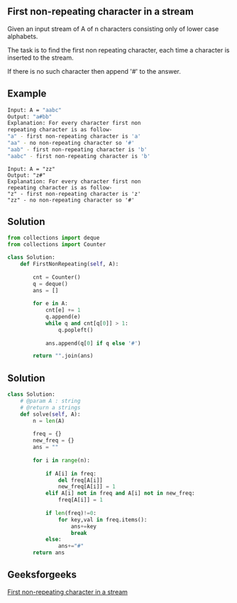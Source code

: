 ## First non-repeating character in a stream

Given an input stream of A of n characters consisting only of lower case alphabets. 

The task is to find the first non repeating character, each time a character is inserted to the stream. 

If there is no such character then append '#' to the answer.



## Example 
```bash
Input: A = "aabc"
Output: "a#bb"
Explanation: For every character first non
repeating character is as follow-
"a" - first non-repeating character is 'a'
"aa" - no non-repeating character so '#'
"aab" - first non-repeating character is 'b'
"aabc" - first non-repeating character is 'b'

```
```
Input: A = "zz"
Output: "z#"
Explanation: For every character first non
repeating character is as follow-
"z" - first non-repeating character is 'z'
"zz" - no non-repeating character so '#'

```

## Solution 

```python
from collections import deque
from collections import Counter

class Solution:
	def FirstNonRepeating(self, A):
	    
	    cnt = Counter()
	    q = deque()
	    ans = []
	    
	    for e in A:
	        cnt[e] += 1
	        q.append(e)
	        while q and cnt[q[0]] > 1:
	            q.popleft()
	        
	        ans.append(q[0] if q else '#')

	    return "".join(ans)  

```
## Solution 
```python
class Solution:
    # @param A : string
    # @return a strings
    def solve(self, A):
        n = len(A)
        
        freq = {}
        new_freq = {}
        ans = ""
        
        for i in range(n):
            
            if A[i] in freq:
                del freq[A[i]]
                new_freq[A[i]] = 1
            elif A[i] not in freq and A[i] not in new_freq:
                freq[A[i]] = 1
                
            if len(freq)!=0:
                for key,val in freq.items():
                    ans+=key
                    break
            else:
                ans+="#"
        return ans
```




## Geeksforgeeks
[First non-repeating character in a stream](https://practice.geeksforgeeks.org/problems/first-non-repeating-character-in-a-stream1216/1?page=1&difficulty[]=1&company[]=Amazon&company[]=Microsoft&category[]=Hash&sortBy=submissions)
